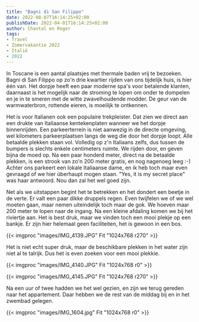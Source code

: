 ```yaml
---
title: "Bagni di San Filippo"
date: 2022-08-07T16:14:25+02:00
publishDate: 2022-04-01T16:14:25+02:00
author: Chantal en Roger
tags:
- Travel
- Zomervakantie 2022
- Italië
- 2022
---
```


In Toscane is een aantal plaatsjes met thermale baden vrij te bezoeken. Bagni di San Filippo op zo'n drie kwartier rijden van ons tijdelijk huis, is hier één van. Het dorpje heeft een paar moderne spa's voor betalende klanten, daarnaast is het mogelijk naar de stroming te lopen om onder te dompelen en je in te smeren met de witte zwavelhoudende modder. De geur van de warmwaterbron, rottende eieren, is moeilijk te ontkennen.

Het is voor Italianen ook een populaire trekpleister. Dat zien we direct aan een drukte van Italiaanse kentekenplaten wanneer we het dorpje binnenrijden. Een parkeerterrein is niet aanwezig in de directe omgeving, wel kilometers parkeerplaatsen langs de weg die door het dorpje loopt. Alle betaalde plekken staan vol. Volledig op z'n Italiaans zelfs, dus tussen de bumpers is slechts enkele centimeters ruimte. We rijden door, en geven bijna de moed op. Na een paar honderd meter, direct na de betaalde plekken, is een strook van zo'n 200 meter gratis, en nog nagenoeg leeg :-) Achter ons parkeert een lokale Italiaanse dame, en ik heb toch maar even gevraagd of we hier überhaupt mogen staan. "Yes, it is my secret place" was haar antwoord. Nou dan zal het wel goed zijn.

Net als we uitstappen begint het te betrekken en het dondert een beetje in de verte. Er valt een paar dikke druppels regen. Even twijfelen we of we wel moeten gaan, maar nemen uiteindelijk toch maar de gok. We hoeven maar 200 meter te lopen naar de ingang. Na een kleine afdaling komen we bij het riviertje aan. Het is best druk, maar we vinden toch een mooi plekje op een bankje. Er zijn hier helemaal geen faciliteiten, het is gewoon in een bos.

{{< imgproc "images/IMG_4139.JPG" Fit "1024x768 r270" >}}

Het is niet echt super druk, maar de beschikbare plekken in het water zijn niet al te talrijk. Dus het is even zoeken voor een mooi plekkie.

{{< imgproc "images/IMG_4140.JPG" Fit "1024x768 r0" >}}

{{< imgproc "images/IMG_4145.JPG" Fit "1024x768 r270" >}}

Na een uur of twee hadden we het wel gezien, en zijn we terug gereden naar het appartement. Daar hebben we de rest van de middag bij en in het zwembad gelegen.

{{< imgproc "images/IMG_1604.jpg" Fit "1024x768 r0" >}}

